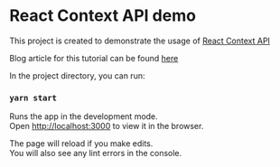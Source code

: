 # React Context API demo

This project is created to demonstrate the usage of [React Context API](https://reactjs.org/docs/context.html)

Blog article for this tutorial can be found [here](https://diarybydhanushka.dev/2020/06/19/state-management-with-reacts-context-api/)

In the project directory, you can run:

### `yarn start`

Runs the app in the development mode.<br />
Open [http://localhost:3000](http://localhost:3000) to view it in the browser.

The page will reload if you make edits.<br />
You will also see any lint errors in the console.

